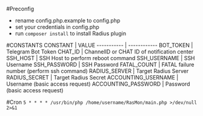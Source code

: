 #Preconfig
* rename config.php.example to config.php  
* set your credentials in config.php
* run `composer install` to install Radius plugin 

#CONSTANTS
CONSTANT    | VALUE
----------- | ------------
BOT_TOKEN   | Telegram Bot Token
CHAT_ID     | ChannelID or CHAT ID of notification center
SSH_HOST    | SSH Host to perform reboot command
SSH_USERNAME    | SSH Username
SSH_PASSWORD    | SSH Password
FATAL_COUNT | FATAL failure number (perform ssh command)
RADIUS_SERVER | Target Radius Server
RADIUS_SECRET | Target Radius Secret
ACCOUNTING_USERNAME | Username (basic access request)
ACCOUNTING_PASSWORD | Password (basic access request)

#Cron
`5 * * * * /usr/bin/php /home/username/RasMon/main.php >/dev/null 2>&1`
 